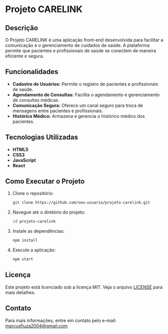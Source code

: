 # Projeto CARELINK

## Descrição
O Projeto CARELINK é uma aplicação front-end desenvolvida para facilitar a comunicação e o gerenciamento de cuidados de saúde. A plataforma permite que pacientes e profissionais de saúde se conectem de maneira eficiente e segura.

## Funcionalidades
- **Cadastro de Usuários:** Permite o registro de pacientes e profissionais de saúde.
- **Agendamento de Consultas:** Facilita o agendamento e gerenciamento de consultas médicas.
- **Comunicação Segura:** Oferece um canal seguro para troca de mensagens entre pacientes e profissionais.
- **Histórico Médico:** Armazena e gerencia o histórico médico dos pacientes.

## Tecnologias Utilizadas
- **HTML5**
- **CSS3**
- **JavaScript**
- **React**

## Como Executar o Projeto
1. Clone o repositório:
    ```bash
    git clone https://github.com/seu-usuario/projeto-carelink.git
    ```
2. Navegue até o diretório do projeto:
    ```bash
    cd projeto-carelink
    ```
3. Instale as dependências:
    ```bash
    npm install
    ```
4. Execute a aplicação:
    ```bash
    npm start
    ```


## Licença
Este projeto está licenciado sob a licença MIT. Veja o arquivo [LICENSE](LICENSE) para mais detalhes.

## Contato
Para mais informações, entre em contato pelo e-mail: marcusfiuza2004@gmail.com
